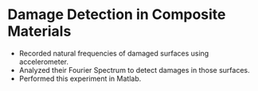 # Damage Detection in Composite Materials
- Recorded natural frequencies of damaged surfaces using accelerometer.
- Analyzed their Fourier Spectrum to detect damages in those surfaces.
- Performed this experiment in Matlab.
